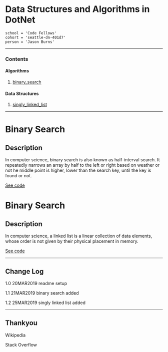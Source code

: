 # Data Structures and Algorithms in DotNet
```
school = 'Code Fellows'
cohort = 'seattle-dn-401d7'
person = 'Jason Burns'
```
------------------------------
<a id="contents"></a>

### Contents <br>

<!-- ##### Data Structures <br>

1. [single_linked_list](#single_linked_list)

##### Sorts <br>

1. [selection_sort](#selection_sort) -->


#### Algorithms <br>

1. [binary_search](#binary_search)

#### Data Structures

1. [singly_linked_list](#singly_linked_list)


------------------------------

<a id="binary_search"></a>
# Binary Search

## Description
In computer science, binary search is also known as half-interval search.
It repeatedly narrows an array by half to the left or right based on weather or not he middle point is higher, lower than the search key, until the key is found or not.

[See code](https://github.com/jasonb315/data-structures-and-algorithms-dn/tree/master/BinarySearch)

<a id="singly_linked_list"></a>
# Binary Search

## Description
In computer science, a linked list is a linear collection of data elements, whose order is not given by their physical placement in memory.

[See code](https://github.com/jasonb315/data-structures-and-algorithms-dn/tree/master/DataStructures/LinkedList)

<!--
![name](https://github.com/jasonb315/data-structures-and-algorithms-dn/blob/master/assets/[name].jpg)
-->

------------------------------

## Change Log

1.0 20MAR2019 readme setup

1.1 21MAR2019 binary search added

1.2 25MAR2019 singly linked list added

------------------------------

## Thankyou

Wikipedia

Stack Overflow

<!-- 
## Methods

| Method | Summary | Big O Time | Big O Space | Example | 
| :----------- | :----------- | :-------------: | :-------------: | :----------- |
| Insert | Adds a new `Node` to the `Linked List` | O(1) | O(1) | myList.Insert(99) |
| Includes | Takes in a value and returns a boolean depending on if the value is in the `LinkedList` | O(n) | O(1) | myList.Includes(99) |
| Print | Prints the `Linked List` to the console | O(n) | O(1) | myList.Print() | -->